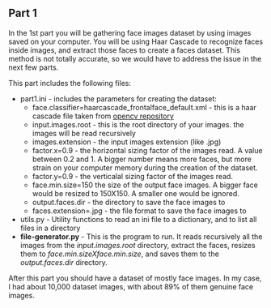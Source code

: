 ## Part 1

In the 1st part you will be gathering face images dataset by using images saved on your computer. 
You will be using Haar Cascade to recognize faces inside images, and extract those faces to create a faces dataset. 
This method is not totally accurate, so we would have to address the issue in the next few parts.

This part includes the following files:

* part1.ini - includes the parameters for creating the dataset:
  * face.classifier=haarcascade_frontalface_default.xml - this is a haar cascade file taken from  [opencv repository](https://github.com/opencv/opencv/tree/master/data/haarcascades)
  * input.images.root - this is the root directory of your images. the images will be read recursively
  * images.extension - the input images extension (like .jpg)
  * factor.x=0.9 - the horizontal sizing factor of the images read. A value between 0.2 and 1. A bigger number means more faces, but more strain on your computer memory during the creation of the dataset.
  * factor.y=0.9 - the verticalal sizing factor of the images read.
  * face.min.size=150 the size of the output face images. A bigger face would be resized to 150X150. A smaller one would be ignored.
  * output.faces.dir - the directory to save the face images to
  * faces.extension=.jpg  - the file format to save the face images to
* utils.py - Utility functions to read an ini file to a dictionary, and to list all files in a directory
* **file-generator.py** - This is the program to run. It reads recursively all the images from the *input.images.root* directory, extract the faces, resizes them to *face.min.sizeXface.min.size*, and saves them to the *output.faces.dir* directory.

After this part you should have a dataset of mostly face images. In my case, I had about 10,000 dataset images, with about 89% of them genuine face images.
